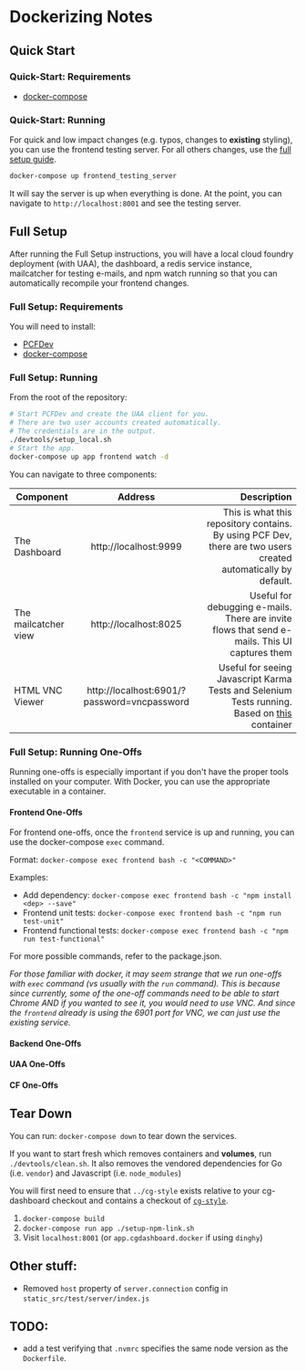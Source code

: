 # Dockerizing Notes

## Quick Start

### Quick-Start: Requirements

- [docker-compose](https://docs.docker.com/compose/install/)

### Quick-Start: Running
For quick and low impact changes (e.g. typos, changes to **existing** styling),
you can use the frontend testing server. For all others changes,
use the [full setup guide](#full-setup).

```sh
docker-compose up frontend_testing_server
```

It will say the server is up when everything is done. At the point, you can
navigate to `http://localhost:8001` and see the testing server.

## Full Setup

After running the Full Setup instructions, you will have a
local cloud foundry deployment (with UAA), the dashboard, a redis service
instance, mailcatcher for testing e-mails, and npm watch running so that you can
automatically recompile your frontend changes.

### Full Setup: Requirements

You will need to install:

- [PCFDev](https://docs.pivotal.io/pcf-dev/#installing)
- [docker-compose](https://docs.docker.com/compose/install/)

### Full Setup: Running

From the root of the repository:

```sh
# Start PCFDev and create the UAA client for you.
# There are two user accounts created automatically.
# The credentials are in the output.
./devtools/setup_local.sh
# Start the app.
docker-compose up app frontend watch -d
```

You can navigate to three components:

| Component        | Address           | Description  |
| ------------- |:-------------:| -----:|
| The Dashboard      | http://localhost:9999 | This is what this repository contains.<br/>By using PCF Dev, there are two users created automatically by default. <!-- TODO: Put text about creds -->|
| The mailcatcher view      | http://localhost:8025      |   Useful for debugging e-mails. There are invite flows that send e-mails. This UI captures them |
| HTML VNC Viewer | http://localhost:6901/?password=vncpassword      | Useful for seeing Javascript Karma Tests and Selenium Tests running.<br/>Based on [this](https://github.com/ConSol/docker-headless-vnc-container) container |

### Full Setup: Running One-Offs

Running one-offs is especially important if you don't have the proper tools
installed on your computer. With Docker, you can use the appropriate
executable in a container.

#### Frontend One-Offs

For frontend one-offs, once the `frontend` service is up and running, you can
use the docker-compose `exec` command.

Format: `docker-compose exec frontend bash -c "<COMMAND>"`

Examples:
- Add dependency: `docker-compose exec frontend bash -c "npm install <dep> --save"`
- Frontend unit tests: `docker-compose exec frontend bash -c "npm run test-unit"`
- Frontend functional tests: `docker-compose exec frontend bash -c "npm run test-functional"`

For more possible commands, refer to the package.json.

_For those familiar with docker, it may seem strange that we run one-offs with
`exec` command (vs usually with the `run` command). This is because since
currently, some of the one-off commands need to be able to start Chrome AND
if you wanted to see it, you would need to use VNC. And since the `frontend`
already is using the 6901 port for VNC, we can just use the existing service._

#### Backend One-Offs
<!-- TODO -->

#### UAA One-Offs
<!-- TODO -->

#### CF One-Offs
<!-- TODO -->

## Tear Down

You can run: `docker-compose down` to tear down the services.

If you want to start fresh which removes containers and **volumes**, run `./devtools/clean.sh`. It also removes the vendored dependencies for Go (i.e. `vendor`) and Javascript (i.e. `node_modules`)


<!-- TODO Update this -->
You will first need to ensure that `../cg-style` exists relative
to your cg-dashboard checkout and contains a checkout of
[`cg-style`](https://github.com/18F/cg-style).

1. `docker-compose build`
1. `docker-compose run app ./setup-npm-link.sh`
1. Visit `localhost:8001` (or `app.cgdashboard.docker` if using `dinghy`)

## Other stuff:

* Removed `host` property of `server.connection` config in `static_src/test/server/index.js`

## TODO:

* add a test verifying that `.nvmrc` specifies the same node version
  as the `Dockerfile`.
